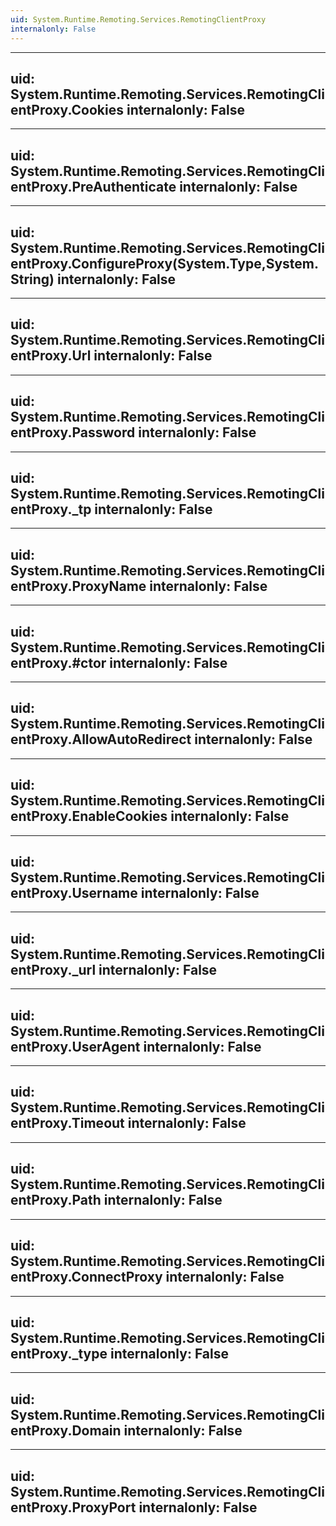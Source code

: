 ```yaml
---
uid: System.Runtime.Remoting.Services.RemotingClientProxy
internalonly: False
---
```


---
uid: System.Runtime.Remoting.Services.RemotingClientProxy.Cookies
internalonly: False
---

---
uid: System.Runtime.Remoting.Services.RemotingClientProxy.PreAuthenticate
internalonly: False
---

---
uid: System.Runtime.Remoting.Services.RemotingClientProxy.ConfigureProxy(System.Type,System.String)
internalonly: False
---

---
uid: System.Runtime.Remoting.Services.RemotingClientProxy.Url
internalonly: False
---

---
uid: System.Runtime.Remoting.Services.RemotingClientProxy.Password
internalonly: False
---

---
uid: System.Runtime.Remoting.Services.RemotingClientProxy._tp
internalonly: False
---

---
uid: System.Runtime.Remoting.Services.RemotingClientProxy.ProxyName
internalonly: False
---

---
uid: System.Runtime.Remoting.Services.RemotingClientProxy.#ctor
internalonly: False
---

---
uid: System.Runtime.Remoting.Services.RemotingClientProxy.AllowAutoRedirect
internalonly: False
---

---
uid: System.Runtime.Remoting.Services.RemotingClientProxy.EnableCookies
internalonly: False
---

---
uid: System.Runtime.Remoting.Services.RemotingClientProxy.Username
internalonly: False
---

---
uid: System.Runtime.Remoting.Services.RemotingClientProxy._url
internalonly: False
---

---
uid: System.Runtime.Remoting.Services.RemotingClientProxy.UserAgent
internalonly: False
---

---
uid: System.Runtime.Remoting.Services.RemotingClientProxy.Timeout
internalonly: False
---

---
uid: System.Runtime.Remoting.Services.RemotingClientProxy.Path
internalonly: False
---

---
uid: System.Runtime.Remoting.Services.RemotingClientProxy.ConnectProxy
internalonly: False
---

---
uid: System.Runtime.Remoting.Services.RemotingClientProxy._type
internalonly: False
---

---
uid: System.Runtime.Remoting.Services.RemotingClientProxy.Domain
internalonly: False
---

---
uid: System.Runtime.Remoting.Services.RemotingClientProxy.ProxyPort
internalonly: False
---
